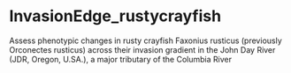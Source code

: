 # InvasionEdge_rustycrayfish

Assess phenotypic changes in rusty crayfish Faxonius rusticus (previously Orconectes rusticus) across their invasion gradient in the John Day River (JDR, Oregon, U.SA.), a major tributary of the Columbia River